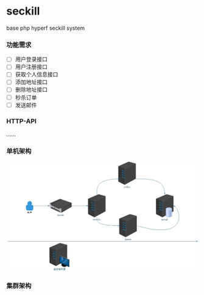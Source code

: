 # seckill

base php hyperf seckill system 


### 功能需求

- [ ] 用户登录接口
- [ ] 用户注册接口
- [ ] 获取个人信息接口
- [ ] 添加地址接口
- [ ] 删除地址接口
- [ ] 秒杀订单
- [ ] 发送邮件

### HTTP-API

......

### 单机架构

![single-skill-system](./images/single-skill.jpg)


### 集群架构

